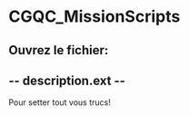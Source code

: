 # CGQC_MissionScripts
Ouvrez le fichier: 	
---------------------
-- description.ext --
---------------------

Pour setter tout vous trucs!